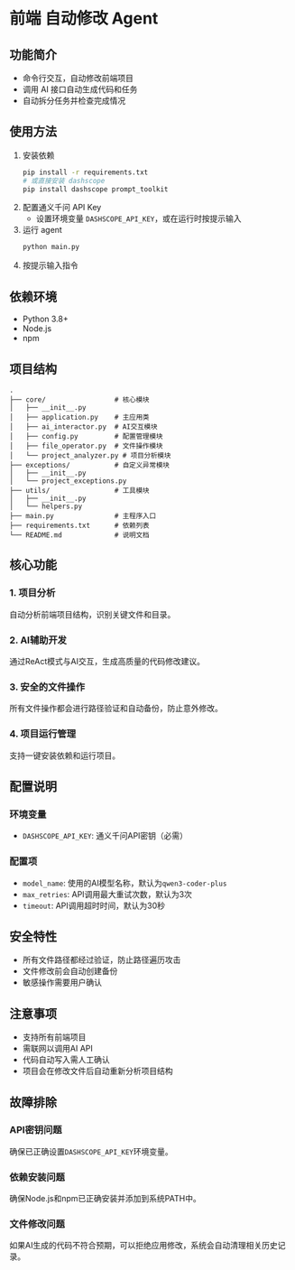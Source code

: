 # 前端 自动修改 Agent

## 功能简介
- 命令行交互，自动修改前端项目
- 调用 AI 接口自动生成代码和任务
- 自动拆分任务并检查完成情况

## 使用方法
1. 安装依赖
   ```bash
   pip install -r requirements.txt
   # 或直接安装 dashscope
   pip install dashscope prompt_toolkit
   ```
2. 配置通义千问 API Key
   - 设置环境变量 `DASHSCOPE_API_KEY`，或在运行时按提示输入
3. 运行 agent
   ```bash
   python main.py
   ```
4. 按提示输入指令

## 依赖环境
- Python 3.8+
- Node.js
- npm

## 项目结构
```
.
├── core/                 # 核心模块
│   ├── __init__.py
│   ├── application.py    # 主应用类
│   ├── ai_interactor.py  # AI交互模块
│   ├── config.py         # 配置管理模块
│   ├── file_operator.py  # 文件操作模块
│   └── project_analyzer.py # 项目分析模块
├── exceptions/           # 自定义异常模块
│   ├── __init__.py
│   └── project_exceptions.py
├── utils/                # 工具模块
│   ├── __init__.py
│   └── helpers.py
├── main.py               # 主程序入口
├── requirements.txt      # 依赖列表
└── README.md             # 说明文档
```

## 核心功能

### 1. 项目分析
自动分析前端项目结构，识别关键文件和目录。

### 2. AI辅助开发
通过ReAct模式与AI交互，生成高质量的代码修改建议。

### 3. 安全的文件操作
所有文件操作都会进行路径验证和自动备份，防止意外修改。

### 4. 项目运行管理
支持一键安装依赖和运行项目。

## 配置说明

### 环境变量
- `DASHSCOPE_API_KEY`: 通义千问API密钥（必需）

### 配置项
- `model_name`: 使用的AI模型名称，默认为`qwen3-coder-plus`
- `max_retries`: API调用最大重试次数，默认为3次
- `timeout`: API调用超时时间，默认为30秒

## 安全特性
- 所有文件路径都经过验证，防止路径遍历攻击
- 文件修改前会自动创建备份
- 敏感操作需要用户确认

## 注意事项
- 支持所有前端项目
- 需联网以调用AI API
- 代码自动写入需人工确认
- 项目会在修改文件后自动重新分析项目结构

## 故障排除

### API密钥问题
确保已正确设置`DASHSCOPE_API_KEY`环境变量。

### 依赖安装问题
确保Node.js和npm已正确安装并添加到系统PATH中。

### 文件修改问题
如果AI生成的代码不符合预期，可以拒绝应用修改，系统会自动清理相关历史记录。